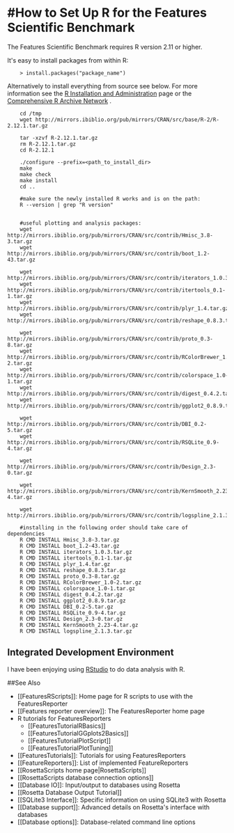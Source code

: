 #How to Set Up R for the Features Scientific Benchmark
=====================================================

The Features Scientific Benchmark requires R version 2.11 or higher.

 It's easy to install packages from within R:

        > install.packages("package_name")

 Alternatively to install everything from source see below. For more information see the [R Installation and Administration](http://cran.r-project.org/doc/manuals/R-admin.html) page or the [Comprehensive R Archive Network](https://cran.r-project.org/) .

        cd /tmp
        wget http://mirrors.ibiblio.org/pub/mirrors/CRAN/src/base/R-2/R-2.12.1.tar.gz

        tar -xzvf R-2.12.1.tar.gz
        rm R-2.12.1.tar.gz
        cd R-2.12.1

        ./configure --prefix=<path_to_install_dir>
        make
        make check
        make install
        cd ..

        #make sure the newly installed R works and is on the path:
        R --version | grep "R version"


        #useful plotting and analysis packages:
        wget http://mirrors.ibiblio.org/pub/mirrors/CRAN/src/contrib/Hmisc_3.8-3.tar.gz
        wget http://mirrors.ibiblio.org/pub/mirrors/CRAN/src/contrib/boot_1.2-43.tar.gz

        wget http://mirrors.ibiblio.org/pub/mirrors/CRAN/src/contrib/iterators_1.0.3.tar.gz
        wget http://mirrors.ibiblio.org/pub/mirrors/CRAN/src/contrib/itertools_0.1-1.tar.gz
        wget http://mirrors.ibiblio.org/pub/mirrors/CRAN/src/contrib/plyr_1.4.tar.gz
        wget http://mirrors.ibiblio.org/pub/mirrors/CRAN/src/contrib/reshape_0.8.3.tar.gz

        wget http://mirrors.ibiblio.org/pub/mirrors/CRAN/src/contrib/proto_0.3-8.tar.gz
        wget http://mirrors.ibiblio.org/pub/mirrors/CRAN/src/contrib/RColorBrewer_1.0-2.tar.gz
        wget http://mirrors.ibiblio.org/pub/mirrors/CRAN/src/contrib/colorspace_1.0-1.tar.gz
        wget http://mirrors.ibiblio.org/pub/mirrors/CRAN/src/contrib/digest_0.4.2.tar.gz
        wget http://mirrors.ibiblio.org/pub/mirrors/CRAN/src/contrib/ggplot2_0.8.9.tar.gz

        wget http://mirrors.ibiblio.org/pub/mirrors/CRAN/src/contrib/DBI_0.2-5.tar.gz
        wget http://mirrors.ibiblio.org/pub/mirrors/CRAN/src/contrib/RSQLite_0.9-4.tar.gz

        wget http://mirrors.ibiblio.org/pub/mirrors/CRAN/src/contrib/Design_2.3-0.tar.gz

        wget http://mirrors.ibiblio.org/pub/mirrors/CRAN/src/contrib/KernSmooth_2.23-4.tar.gz

        wget http://mirrors.ibiblio.org/pub/mirrors/CRAN/src/contrib/logspline_2.1.3.tar.gz

        #installing in the following order should take care of dependencies
        R CMD INSTALL Hmisc_3.8-3.tar.gz
        R CMD INSTALL boot_1.2-43.tar.gz
        R CMD INSTALL iterators_1.0.3.tar.gz
        R CMD INSTALL itertools_0.1-1.tar.gz
        R CMD INSTALL plyr_1.4.tar.gz
        R CMD INSTALL reshape_0.8.3.tar.gz
        R CMD INSTALL proto_0.3-8.tar.gz
        R CMD INSTALL RColorBrewer_1.0-2.tar.gz
        R CMD INSTALL colorspace_1.0-1.tar.gz
        R CMD INSTALL digest_0.4.2.tar.gz
        R CMD INSTALL ggplot2_0.8.9.tar.gz
        R CMD INSTALL DBI_0.2-5.tar.gz
        R CMD INSTALL RSQLite_0.9-4.tar.gz
        R CMD INSTALL Design_2.3-0.tar.gz
        R CMD INSTALL KernSmooth_2.23-4.tar.gz
        R CMD INSTALL logspline_2.1.3.tar.gz

**Integrated Development Environment**
--------------------------------------

I have been enjoying using [RStudio](http://www.rstudio.org/) to do data analysis with R.


##See Also

* [[FeaturesRScripts]]: Home page for R scripts to use with the FeaturesReporter
* [[Features reporter overview]]: The FeaturesReporter home page
* R tutorials for FeaturesReporters
  * [[FeaturesTutorialRBasics]]
  * [[FeaturesTutorialGGplots2Basics]]
  * [[FeaturesTutorialPlotScript]]
  * [[FeaturesTutorialPlotTuning]]
* [[FeaturesTutorials]]: Tutorials for using FeaturesReporters
* [[FeatureReporters]]: List of implemented FeatureReporters
* [[RosettaScripts home page|RosettaScripts]]
* [[RosettaScripts database connection options]]
* [[Database IO]]: Input/output to databases using Rosetta
* [[Rosetta Database Output Tutorial]]
* [[SQLite3 Interface]]: Specific information on using SQLite3 with Rosetta
* [[Database support]]: Advanced details on Rosetta's interface with databases
* [[Database options]]: Database-related command line options
